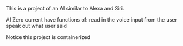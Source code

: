 This is a project of an AI similar to Alexa and Siri. 


AI Zero current have functions of:
    read in the voice input from the user
    speak out what user said 


Notice this project is containerized 